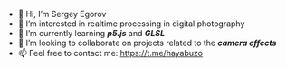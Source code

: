- 👋 Hi, I’m Sergey Egorov
- 👀 I’m interested in realtime processing in digital photography
- 🌱 I’m currently learning **_p5.js_** and **_GLSL_**
- 💞️ I’m looking to collaborate on projects related to the **_camera effects_**
- 📫 Feel free to contact me: https://t.me/hayabuzo
